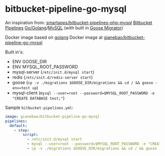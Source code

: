 # bitbucket-pipeline-go-mysql
An inspiration from: [smartapps/bitbucket-pipelines-php-mysql](https://hub.docker.com/r/smartapps/bitbucket-pipelines-php-mysql/)
[Bitbucket Pipelines](https://bitbucket.org/product/features/pipelines) [Go/Golang](https://golang.org/)/[MySQL](https://www.mysql.com) (with built in [Goose Migrator](https://bitbucket.org/liamstask/goose/))

Docker image based on [golang](https://hub.docker.com/_/golang/)
Docker image at [gianebao/bitbucket-pipeline-go-mysql](https://hub.docker.com/r/gianebao/bitbucket-pipeline-go-mysql/)

Built in's:
  - ENV GOOSE_DIR
  - ENV MYSQL_ROOT_PASSWORD
  - mysql-server (`/etc/init.d/mysql start`)
  - redis (`/etc/init.d/redis-server start`)
  - goose (`cp -v ./migrations $GOOSE_DIR/migrations && cd / && goose -env=test up`)
  - mysql-client (`mysql --user=root --password=$MYSQL_ROOT_PASSWORD -e "CREATE DATABASE test;"`)

Sample `bitbucket-pipelines.yml`:

```YAML
image: gianebao/bitbucket-pipeline-go-mysql
pipelines:
  default:
    - step:
        script:
          - /etc/init.d/mysql start
          - mysql --user=root --password=$MYSQL_ROOT_PASSWORD -e "CREATE DATABASE test;"
          - cp -v ./migrations $GOOSE_DIR/migrations && cd / && goose -env=test up
```
